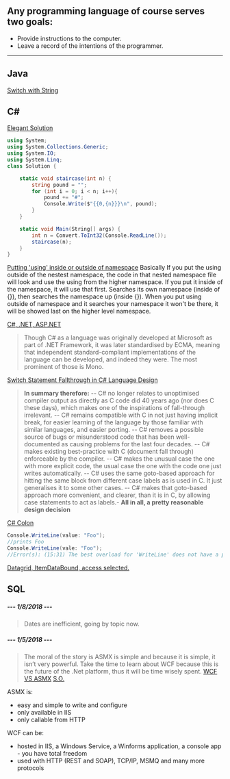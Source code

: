 ## **Any programming language of course serves two goals:**
- Provide instructions to the computer.
- Leave a record of the intentions of the programmer.
---

## Java
[Switch with String](https://stackoverflow.com/questions/338206/why-cant-i-switch-on-a-string?rq=1)

## C#
[Elegant Solution](https://www.hackerrank.com/challenges/staircase/problem)
```csharp
using System;
using System.Collections.Generic;
using System.IO;
using System.Linq;
class Solution {

    static void staircase(int n) {
        string pound = "";
        for (int i = 0; i < n; i++){
            pound += "#";
            Console.Write($"{{0,{n}}}\n", pound);
        }
    }

    static void Main(String[] args) {
        int n = Convert.ToInt32(Console.ReadLine());
        staircase(n);
    }
}
```

[Putting 'using' inside or outside of namespace](https://stackoverflow.com/questions/125319/should-using-statements-be-inside-or-outside-the-namespace)
Basically If you put the using outside of the nestest namespace, the code in that nested namespace file will look and use the using from the higher namespace. If you put it inside of the namespace, it will use that first. Searches its own namespace (inside of {}), then searches the namespace up (inside {}). When you put using outside of namespace and it searches your namespace it won't be there, it will be showed last on the higher level namespace.

[C#, .NET, ASP.NET](https://softwareengineering.stackexchange.com/questions/44810/relationship-between-c-net-asp-asp-net-etc)
>Though C# as a language was originally developed at Microsoft as part of .NET Framework, it was later standardised by ECMA, meaning that independent standard-compliant implementations of the language can be developed, and indeed they were. The most prominent of those is Mono.

[Switch Statement Fallthrough in C# Language Design](https://stackoverflow.com/questions/174155/switch-statement-fallthrough-in-c)
>**In summary therefore:**
-- C# no longer relates to unoptimised compiler output as directly as C code did 40 years ago (nor does C these days), which makes one of the inspirations of fall-through irrelevant.
-- C# remains compatible with C in not just having implicit break, for easier learning of the language by those familiar with similar languages, and easier porting.
-- C# removes a possible source of bugs or misunderstood code that has been well-documented as causing problems for the last four decades.
-- C# makes existing best-practice with C (document fall through) enforceable by the compiler.
-- C# makes the unusual case the one with more explicit code, the usual case the one with the code one just writes automatically.
-- C# uses the same goto-based approach for hitting the same block from different case labels as is used in C. It just generalises it to some other cases.
-- C# makes that goto-based approach more convenient, and clearer, than it is in C, by allowing  case statements to act as labels.-
**All in all, a pretty reasonable design decision**



[C# Colon](https://stackoverflow.com/questions/17034475/in-c-sharp-what-category-does-the-colon-fall-into-and-what-does-it-really)
```CS
Console.WriteLine(value: "Foo"); 
//prints Foo
Console.WriteLine(vale: "Foo");
//Error(s): (15:31) The best overload for 'WriteLine' does not have a parameter named 'vale'
```

[Datagrid, ItemDataBound, access selected.](https://msdn.microsoft.com/en-us/library/system.web.ui.webcontrols.datagrid.itemdatabound(v=vs.110).aspx)
## SQL

##### --- **1/8/2018** ---
> Dates are inefficient, going by topic now.

##### --- **1/5/2018** ---
> The moral of the story is ASMX is simple and because it is simple, it isn’t very powerful.  Take the time to learn about WCF because this is the future of the .Net platform, thus it will be time wisely spent.
[WCF VS ASMX](http://keithelder.net/2008/10/17/wcf-vs-asmx-webservices/)
[S.O.](https://stackoverflow.com/questions/2448472/what-are-the-differences-between-wcf-and-asmx-web-services)

ASMX is:
- easy and simple to write and configure
- only available in IIS
- only callable from HTTP

WCF can be:
- hosted in IIS, a Windows Service, a Winforms application, a console app - you have total freedom
- used with HTTP (REST and SOAP), TCP/IP, MSMQ and many more protocols
